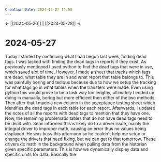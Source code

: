 ```yaml
---
Creation Date: 2024-05-27 14:58
---
```


<- [[2024-05-26]] | [[2024-05-28]]  ->

# 2024-05-27
Today I started by continuing what I had begun last week, finding dead tags. I was tasked with finding the dead tags in reports if they exist. As previously mentioned I used python to find the dead tags that were in use, which saved alot of time. However, I made a sheet that tracks which tags are dead, what table they are in and what report that table belongs to. This was painfully boring and tedious because due to how we setup the tracking for what tags go in what tables when the transfers were made. Even using python this would prove to be a task way too lengthy, ultimately I ended up doing in manually, boring but more efficient then either of the two methods. Then after that I made a new column in the acceptance testing sheet which identifies the dead tags in each table for each report. Afterwards, I updated the notes of all the reports with dead tags to mention that they have one. Now, the remaining problematic tables that do not have dead tags need to be dealt with. Sean informed this is likely do to a driver issue, mainly the integral driver to improper math, causing an error thus no values being displayed. He was busy this afternoon so he couldn't help me setup or change the drivers that need fixing, but we can get to that tomorrow. These drivers do math in the background when pulling data from the historian given specific parameters. This is how we dynamically display data and specific units for data. Basically the